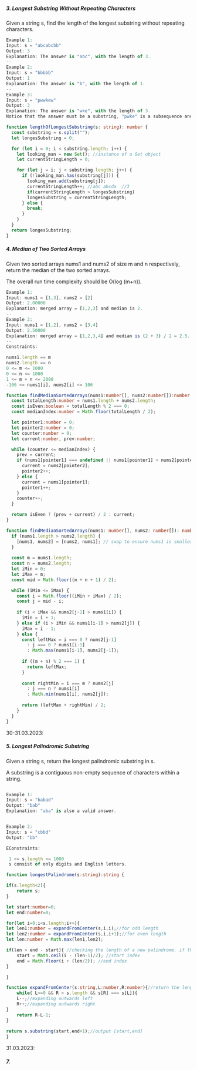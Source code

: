 
##### 3. Longest Substring Without Repeating Characters
Given a string s, find the length of the longest 
substring
 without repeating characters.
```typescript
Example 1:
Input: s = "abcabcbb"
Output: 3
Explanation: The answer is "abc", with the length of 3.
--
Example 2:
Input: s = "bbbbb"
Output: 1
Explanation: The answer is "b", with the length of 1.
--
Example 3:
Input: s = "pwwkew"
Output: 3
Explanation: The answer is "wke", with the length of 3.
Notice that the answer must be a substring, "pwke" is a subsequence and not a substring.
```

```typescript
function lengthOfLongestSubstring(s: string): number {
  const substring = s.split("");
  let longesSubstring = 0;

  for (let i = 0; i < substring.length; i++) {
    let looking_man = new Set(); //instance of a Set object
    let currentStringLength = 0;

    for (let j = i; j < substring.length; j++) {
      if (!looking_man.has(substring[j])) {
        looking_man.add(substring[j]);
        currentStringLength++; //abc abcda  //3
        if(currentStringLength > longesSubstring)
        longesSubstring = currentStringLength;
      } else {
        break;
      }
    }
  }
  return longesSubstring;
}

```
##### 4. Median of Two Sorted Arrays
Given two sorted arrays nums1 and nums2 of size m and n respectively, return the median of the two sorted arrays.

The overall run time complexity should be O(log (m+n)).
```typescript
Example 1:
Input: nums1 = [1,3], nums2 = [2]
Output: 2.00000
Explanation: merged array = [1,2,3] and median is 2.
--
Example 2:
Input: nums1 = [1,2], nums2 = [3,4]
Output: 2.50000
Explanation: merged array = [1,2,3,4] and median is (2 + 3) / 2 = 2.5.
--
Constraints:

nums1.length == m
nums2.length == n
0 <= m <= 1000
0 <= n <= 1000
1 <= m + n <= 2000
-106 <= nums1[i], nums2[i] <= 106
```
```typescript
function findMedianSortedArrays(nums1:number[], nums2:number[]):number {
  const totalLength:number = nums1.length + nums2.length;
  const isEven:boolean = totalLength % 2 === 0;
  const medianIndex:number = Math.floor(totalLength / 2);

  let pointer1:number = 0;
  let pointer2:number = 0;
  let counter:number = 0;
  let current:number, prev:number;

  while (counter <= medianIndex) {
    prev = current;
    if (nums1[pointer1] === undefined || nums1[pointer1] > nums2[pointer2]) {
      current = nums2[pointer2];
      pointer2++;
    } else {
      current = nums1[pointer1];
      pointer1++;
    }
    counter++;
  }

  return isEven ? (prev + current) / 2 : current;
}

```



```typescript
function findMedianSortedArrays(nums1: number[], nums2: number[]): number {
  if (nums1.length > nums2.length) {
    [nums1, nums2] = [nums2, nums1]; // swap to ensure nums1 is smaller
  }
  
  const m = nums1.length;
  const n = nums2.length;
  let iMin = 0;
  let iMax = m;
  const mid = Math.floor((m + n + 1) / 2);

  while (iMin <= iMax) {
    const i = Math.floor((iMin + iMax) / 2);
    const j = mid - i;
    
    if (i < iMax && nums2[j-1] > nums1[i]) {
      iMin = i + 1;
    } else if (i > iMin && nums1[i-1] > nums2[j]) {
      iMax = i - 1;
    } else {
      const leftMax = i === 0 ? nums2[j-1]
        : j === 0 ? nums1[i-1]
        : Math.max(nums1[i-1], nums2[j-1]);
      
      if ((m + n) % 2 === 1) {
        return leftMax;
      }
      
      const rightMin = i === m ? nums2[j]
        : j === n ? nums1[i]
        : Math.min(nums1[i], nums2[j]);
      
      return (leftMax + rightMin) / 2;
    }
  } 
}
```
30-31.03.2023:
##### 5. Longest Palindromic Substring
Given a string s, return the longest palindromic substring in s.

A substring is a contiguous non-empty sequence of characters within a string.
```typescript

Example 1:
Input: s = "babad"
Output: "bab"
Explanation: "aba" is also a valid answer.


Example 2:
Input: s = "cbbd"
Output: "bb"

```

```typescript
EConstraints:

 1 <= s.length <= 1000
 s consist of only digits and English letters.

```
```typescript
function longestPalindrome(s:string):string {

if(s.length<2){ 
    return s;
}

let start:number=0;
let end:number=0;

for(let i=0;i<s.length;i++){
let len1:number = expandFromCenter(s,i,i);//for odd length
let len2:number = expandFromCenter(s,i,i+1);//for even length
let len:number = Math.max(len1,len2);

if(len > end - start){ //checking the length of a new palindrome. if thats longer than previous, rewrite end and start indexes
    start = Math.ceil(i - (len-1)/2); //start index
    end = Math.floor(i + (len/2)); //end index
}

}

function expandFromCenter(s:string,L:number,R:number){//return the length
    while( L>=0 && R < s.length && s[R] === s[L]){
    L--;//expanding outwards left
    R++;//expanding outwards right
}
    return R-L-1;
}
    
return s.substring(start,end+1);//output [start,end]
}
```
31.03.2023:
##### 7.
```typescript

```












<!-- ##### learning compilation ts in vs code
![image](https://user-images.githubusercontent.com/122405130/227340833-ab31e6fc-ff18-400d-a2f6-5aaf1cbab502.png)
![image](https://user-images.githubusercontent.com/122405130/227340870-af539c7f-2488-496a-9226-942bbe89f1d1.png)
-->
